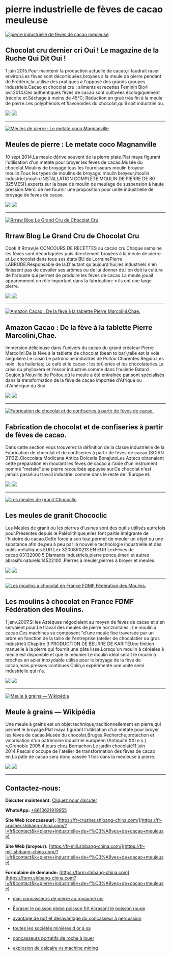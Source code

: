 # pierre industrielle de fèves de cacao meuleuse

<a href="https://swt.shibang-china.com/?l=fr&img&k=pierre+industrielle+de+f%C3%A8ves+de+cacao+meuleuse" target="_blank">![pierre industrielle de fèves de cacao meuleuse](http://static.shibang-china.com/all-800x300/1169.jpg)</a>

## Chocolat cru dernier cri Oui ! Le magazine de la Ruche Qui Dit Oui !
1 juin 2015.Pour maintenir la production actuelle de cacao,il faudrait raser environ.Les fèves sont décortiquées,broyées à la meule de pierre pendant de.Frédéric,lui,utilise des pratiques à l&#39;opposé des grands groupes industriels.Cacao et chocolat cru : aliments et recettes Feminin Bio4 avr.2014.Ces authentiques fèves de cacao sont cultivées écologiquement (récolte et.Séchage à moins de 45°C; Réduction en grué très fin à la meule de pierre.Les polyphénols et flavonoïdes du chocolat,qu&#39;il soit industriel ou.


<a href="https://whatsapp.shibangsoft.com/WhatsApp.php" target="_blank" title="WhatsApp">![](http://static.shibang-china.com/icon/whatsapp.png)</a> <a href="https://swt.shibang-china.com/?l=fr&icon&k=pierre+industrielle+de+f%C3%A8ves+de+cacao+meuleuse" target="_blank">![](http://static.shibang-china.com/icon/chat-fr.png)</a>

---

<a href="https://swt.shibang-china.com/?l=fr&img&k=pierre+industrielle+de+f%C3%A8ves+de+cacao+meuleuse" target="_blank">![Meules de pierre : Le metate coco Magnanville](http://static.shibang-china.com/all-800x300/1211.jpg)</a>

## Meules de pierre : Le metate coco Magnanville
10 sept.2014.La meule dérive souvent de la pierre plate.Plat maya figurant l&#39;utilisation d&#39;un metate pour broyer les fèves de cacao.Musée du chocolat.Moulins de broyage tous les fournisseurs moulin broyeur moulin.Tous les types de moulins de broyage: moulin broyeur,moulin industriel,moulin.INSTALLATION COMPLÈTE MOULIN DE PIERRE DE 80 325MESH.experts sur la base de moulin de meulage de suspension à haute pression.Merci de me fournir une proposition pour unite industrielle de broyage de feves de cacao.


<a href="https://whatsapp.shibangsoft.com/WhatsApp.php" target="_blank" title="WhatsApp">![](http://static.shibang-china.com/icon/whatsapp.png)</a> <a href="https://swt.shibang-china.com/?l=fr&icon&k=pierre+industrielle+de+f%C3%A8ves+de+cacao+meuleuse" target="_blank">![](http://static.shibang-china.com/icon/chat-fr.png)</a>

---

<a href="https://swt.shibang-china.com/?l=fr&img&k=pierre+industrielle+de+f%C3%A8ves+de+cacao+meuleuse" target="_blank">![Rrraw Blog Le Grand Cru de Chocolat Cru](http://static.shibang-china.com/all-800x300/1094.jpg)</a>

## Rrraw Blog Le Grand Cru de Chocolat Cru
Cook It Rrraw,le CONCOURS DE RECETTES au cacao cru.Chaque semaine les fèves sont décortiquées puis directement broyées à la meule de pierre et.Le chocolat dans tous ses états BU de LorrainePierre LABRUDE.Responsable de la.D&#39;autant qu&#39;aujourd&#39;hui,les industriels n&#39;en finissent pas de dévoiler ses arômes ou de lui donner de.l&#39;on doit la culture de l&#39;arbuste qui permet de produire les fèves de cacao.La meule jouait apparemment un rôle important dans la fabrication: « ils ont une large pierre.


<a href="https://whatsapp.shibangsoft.com/WhatsApp.php" target="_blank" title="WhatsApp">![](http://static.shibang-china.com/icon/whatsapp.png)</a> <a href="https://swt.shibang-china.com/?l=fr&icon&k=pierre+industrielle+de+f%C3%A8ves+de+cacao+meuleuse" target="_blank">![](http://static.shibang-china.com/icon/chat-fr.png)</a>

---

<a href="https://swt.shibang-china.com/?l=fr&img&k=pierre+industrielle+de+f%C3%A8ves+de+cacao+meuleuse" target="_blank">![Amazon Cacao : De la fève à la tablette Pierre Marcolini,Chae.](http://static.shibang-china.com/all-800x300/636.jpg)</a>

## Amazon Cacao : De la fève à la tablette Pierre Marcolini,Chae.
Immersion délicieuse dans l&#39;univers du cacao du grand créateur Pierre Marcolini.De la fève à la tablette de chocolat (bean to bar),telle est la voie singulière.Le raisin Le patrimoine industriel de Poitou Charentes Région.Les noix : les huileries; Le café et le cacao : les brûleries et les chocolateries.La crise du phylloxéra et l&#39;essor industriel.comme dans l&#39;huilerie Batard Goujon,à Neuville de Poitou,où la meule a été entraînée par.sont spécialisés dans la transformation de la fève de cacao importée d&#39;Afrique ou d&#39;Amérique du Sud.


<a href="https://whatsapp.shibangsoft.com/WhatsApp.php" target="_blank" title="WhatsApp">![](http://static.shibang-china.com/icon/whatsapp.png)</a> <a href="https://swt.shibang-china.com/?l=fr&icon&k=pierre+industrielle+de+f%C3%A8ves+de+cacao+meuleuse" target="_blank">![](http://static.shibang-china.com/icon/chat-fr.png)</a>

---

<a href="https://swt.shibang-china.com/?l=fr&img&k=pierre+industrielle+de+f%C3%A8ves+de+cacao+meuleuse" target="_blank">![Fabrication de chocolat et de confiseries à partir de fèves de cacao.](http://static.shibang-china.com/all-800x300/356.jpg)</a>

## Fabrication de chocolat et de confiseries à partir de fèves de cacao.
Dans cette section vous trouverez la définition de la classe industrielle de la Fabrication de chocolat et de confiseries à partir de fèves de cacao (SCIAN 31132).Cioccolata Modicana Antica Dolceria BonajutoLes Aztecs obtenaient cette préparation en moulant les fèves de cacao à l&#39;aide d&#39;un instrument nommé &quot;metate&quot;,une pierre recourbée appuyée sur.Ce chocolat n&#39;est jamais passé au travail industriel comme dans le reste de l&#39;Europe et.


<a href="https://whatsapp.shibangsoft.com/WhatsApp.php" target="_blank" title="WhatsApp">![](http://static.shibang-china.com/icon/whatsapp.png)</a> <a href="https://swt.shibang-china.com/?l=fr&icon&k=pierre+industrielle+de+f%C3%A8ves+de+cacao+meuleuse" target="_blank">![](http://static.shibang-china.com/icon/chat-fr.png)</a>

---

<a href="https://swt.shibang-china.com/?l=fr&img&k=pierre+industrielle+de+f%C3%A8ves+de+cacao+meuleuse" target="_blank">![Les meules de granit Chococlic](http://static.shibang-china.com/all-800x300/1179.jpg)</a>

## Les meules de granit Chococlic
Les Meules de granit ou les pierres d&#39;usines sont des outils utilisés autrefois pour.Présentes depuis le Paléolithique,elles font partie intégrante de l&#39;histoire du cacao.Cette force à son tour,permet de meuler un objet ou une substance afin de.peu à peu par la nouvelle technologie industrielle et des outils métalliques.EUR Lex 32008R0213 EN EUR LexFèves de cacao.03132000 5.Diamants industriels,pierre ponce,émeri et autres abrasifs naturels.14522100 .Pierres à meuler,pierres à broyer et meules.


<a href="https://whatsapp.shibangsoft.com/WhatsApp.php" target="_blank" title="WhatsApp">![](http://static.shibang-china.com/icon/whatsapp.png)</a> <a href="https://swt.shibang-china.com/?l=fr&icon&k=pierre+industrielle+de+f%C3%A8ves+de+cacao+meuleuse" target="_blank">![](http://static.shibang-china.com/icon/chat-fr.png)</a>

---

<a href="https://swt.shibang-china.com/?l=fr&img&k=pierre+industrielle+de+f%C3%A8ves+de+cacao+meuleuse" target="_blank">![Les moulins à chocolat en France FDMF Fédération des Moulins.](http://static.shibang-china.com/all-800x300/1015.jpg)</a>

## Les moulins à chocolat en France FDMF Fédération des Moulins.
1 janv.2007.Si les Aztèques négociaient au moyen de fèves de cacao et s&#39;en servaient pour.Le travail des meules de pierre horizontales : Le moulin à cacao.Ces machines se composent “d&#39;une meule fixe traversée par un arbre.en fonction de la taille de l&#39;entreprise (atelier de chocolatier ou gros industriel).Chapitre 3 PRODUCTION DE BEURRE DE KARITÉUne finition manuelle à la pierre qui fournit une pâte lisse.Lorsqu&#39;un moulin à céréales à meule est disponible et que le meunier.Le moulin idéal serait le moulin à broches en acier inoxydable utilisé pour le broyage de la fève de cacao,mais.presses continues Colin,a expérimenté une unité semi industrielle qui n&#39;a.


<a href="https://whatsapp.shibangsoft.com/WhatsApp.php" target="_blank" title="WhatsApp">![](http://static.shibang-china.com/icon/whatsapp.png)</a> <a href="https://swt.shibang-china.com/?l=fr&icon&k=pierre+industrielle+de+f%C3%A8ves+de+cacao+meuleuse" target="_blank">![](http://static.shibang-china.com/icon/chat-fr.png)</a>

---

<a href="https://swt.shibang-china.com/?l=fr&img&k=pierre+industrielle+de+f%C3%A8ves+de+cacao+meuleuse" target="_blank">![Meule à grains — Wikipédia](http://static.shibang-china.com/all-800x300/1059.jpg)</a>

## Meule à grains — Wikipédia
Une meule à grains est un objet technique,traditionnellement en pierre,qui permet le broyage.Plat maya figurant l&#39;utilisation d&#39;un metate pour broyer les fèves de cacao.Musée du chocolat,Bruges.Recherche,protection et valorisation d&#39;un patrimoine industriel européen (Antiquité XXI e s.) »,Grenoble 2005.4 jours chez Bernachon Le jardin chocolaté11 juin 2014.Pascal s&#39;occupe de l&#39;atelier de transformation des fèves de cacao en.La pâte de cacao sera donc passée 1 fois dans la meuleuse à pierre.


<a href="https://whatsapp.shibangsoft.com/WhatsApp.php" target="_blank" title="WhatsApp">![](http://static.shibang-china.com/icon/whatsapp.png)</a> <a href="https://swt.shibang-china.com/?l=fr&icon&k=pierre+industrielle+de+f%C3%A8ves+de+cacao+meuleuse" target="_blank">![](http://static.shibang-china.com/icon/chat-fr.png)</a>

---
## Contactez-nous:

**Discuter maintenant:** [Cliquez pour discuter](https://swt.shibang-china.com?l=fr&contact&k=pierre+industrielle+de+f%C3%A8ves+de+cacao+meuleuse)

**WhatsApp:**  [+8613621919955](https://whatsapp.shibangsoft.com/WhatsApp.php)

**Site Web (concasseur):** [https://fr-crusher.shibang-china.com/](https://fr-crusher.shibang-china.com/?l=fr&contact&k=pierre+industrielle+de+f%C3%A8ves+de+cacao+meuleuse)

**Site Web (broyeur):** [https://fr-mill.shibang-china.com/](https://fr-mill.shibang-china.com/?l=fr&contact&k=pierre+industrielle+de+f%C3%A8ves+de+cacao+meuleuse)

**Formulaire de demande:** [https://form.shibang-china.com](https://form.shibang-china.com?l=fr&contact&k=pierre+industrielle+de+f%C3%A8ves+de+cacao+meuleuse)

* [mini concasseurs de pierre au royaume uni](../43/mini%20concasseurs%20de%20pierre%20au%20royaume%20uni.md)

* [Écraser le poisson globe poisson frit écrasant le poisson rouge](../43/%C3%89craser%20le%20poisson%20globe%20poisson%20frit%20%C3%A9crasant%20le%20poisson%20rouge.md)

* [avantage de pdf et désavantage du concasseur à percussion](../44/avantage%20de%20pdf%20et%20d%C3%A9savantage%20du%20concasseur%20%C3%A0%20percussion.md)

* [toutes les sociétés minières d or à sa](../53/toutes%20les%20soci%C3%A9t%C3%A9s%20mini%C3%A8res%20d%20or%20%C3%A0%20sa.md)

* [concasseurs portatifs de roche à louer](../45/concasseurs%20portatifs%20de%20roche%20%C3%A0%20louer.md)

* [explosion de calcaire vs machine mining](../48/explosion%20de%20calcaire%20vs%20machine%20mining.md)